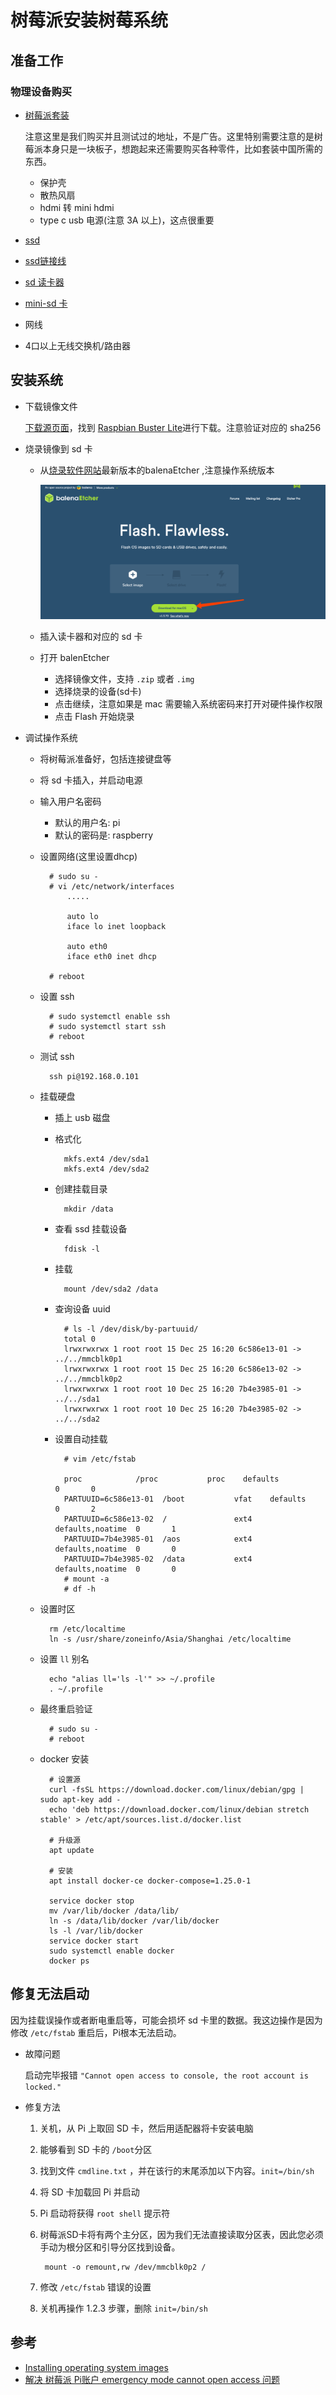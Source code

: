 # 树莓派安装树莓系统
## 准备工作
### 物理设备购买
- [树莓派套装](https://item.m.jd.com/product/55733253261.html?wxa_abtest=a&utm_user=plusmember&ad_od=share&utm_source=androidapp&utm_medium=appshare&utm_campaign=t_335139774&utm_term=Wxfriends)

	注意这里是我们购买并且测试过的地址，不是广告。这里特别需要注意的是树莓派本身只是一块板子，想跑起来还需要购买各种零件，比如套装中国所需的东西。
	
	- 保护壳
	- 散热风扇
	- hdmi 转 mini hdmi
	- type c usb 电源(注意 3A 以上)，这点很重要
- [ssd](https://item.m.jd.com/product/6164595.html)
- [ssd链接线](https://item.m.jd.com/product/1678865.html)
- [sd 读卡器](https://item.m.jd.com/product/100003803875.html?wxa_abtest=a&utm_user=plusmember&ad_od=share&utm_source=androidapp&utm_medium=appshare&utm_campaign=t_335139774&utm_term=Wxfriends)
- [mini-sd 卡](https://item.m.jd.com/product/100003467417.html?wxa_abtest=a&utm_user=plusmember&ad_od=share&utm_source=androidapp&utm_medium=appshare&utm_campaign=t_335139774&utm_term=Wxfriends)
- 网线
- 4口以上无线交换机/路由器

## 安装系统
- 下载镜像文件

	[下载源页面](https://www.raspberrypi.org/downloads/raspbian/)，找到 [Raspbian Buster Lite](https://downloads.raspberrypi.org/raspbian_lite_latest)进行下载。注意验证对应的 sha256
- 烧录镜像到 sd 卡
	- 从[烧录软件网站](https://www.balena.io/etcher/)最新版本的balenaEtcher ,注意操作系统版本
	
		![](./pic/flash.png)
	- 插入读卡器和对应的 sd 卡
	- 打开 balenEtcher 
		- 选择镜像文件，支持 `.zip` 或者 `.img`
		- 选择烧录的设备(sd卡)
		- 点击继续，注意如果是 mac 需要输入系统密码来打开对硬件操作权限
		- 点击 Flash 开始烧录
- 调试操作系统
	- 将树莓派准备好，包括连接键盘等 
	- 将 sd 卡插入，并启动电源
	- 输入用户名密码
		- 默认的用户名: pi
		- 默认的密码是: raspberry
	- 设置网络(这里设置dhcp)
	
			# sudo su -
			# vi /etc/network/interfaces
				.....
				
				auto lo
				iface lo inet loopback
			
				auto eth0
				iface eth0 inet dhcp
			
			# reboot			
	- 设置 ssh

			# sudo systemctl enable ssh
			# sudo systemctl start ssh
			# reboot		
	- 测试 ssh

			ssh pi@192.168.0.101
	- 挂载硬盘
		- 插上 usb 磁盘 
		- 格式化
				
				mkfs.ext4 /dev/sda1
				mkfs.ext4 /dev/sda2
		- 创建挂载目录

				mkdir /data
		- 查看 ssd 挂载设备

				fdisk -l
		- 挂载

				mount /dev/sda2 /data
		- 查询设备 uuid

				# ls -l /dev/disk/by-partuuid/
				total 0
				lrwxrwxrwx 1 root root 15 Dec 25 16:20 6c586e13-01 -> ../../mmcblk0p1
				lrwxrwxrwx 1 root root 15 Dec 25 16:20 6c586e13-02 -> ../../mmcblk0p2
				lrwxrwxrwx 1 root root 10 Dec 25 16:20 7b4e3985-01 -> ../../sda1
				lrwxrwxrwx 1 root root 10 Dec 25 16:20 7b4e3985-02 -> ../../sda2
		- 设置自动挂载

				# vim /etc/fstab
		
				proc            /proc           proc    defaults          0       0
				PARTUUID=6c586e13-01  /boot           vfat    defaults          0       2
				PARTUUID=6c586e13-02  /               ext4    defaults,noatime  0       1
				PARTUUID=7b4e3985-01  /aos            ext4    defaults,noatime  0       0
				PARTUUID=7b4e3985-02  /data           ext4    defaults,noatime  0       0
				# mount -a
				# df -h			 
	- 设置时区

			rm /etc/localtime
			ln -s /usr/share/zoneinfo/Asia/Shanghai /etc/localtime
	- 设置 `ll` 别名

			echo "alias ll='ls -l'" >> ~/.profile
			. ~/.profile
	- 最终重启验证

			# sudo su -
			# reboot
	- docker 安装
	
			# 设置源
			curl -fsSL https://download.docker.com/linux/debian/gpg | sudo apt-key add -
			echo 'deb https://download.docker.com/linux/debian stretch stable' > /etc/apt/sources.list.d/docker.list
			
			# 升级源
			apt update
		
			# 安装
			apt install docker-ce docker-compose=1.25.0-1
		
			service docker stop
			mv /var/lib/docker /data/lib/
			ln -s /data/lib/docker /var/lib/docker
			ls -l /var/lib/docker
			service docker start
			sudo systemctl enable docker
			docker ps
			
## 修复无法启动
因为挂载误操作或者断电重启等，可能会损坏 sd 卡里的数据。我这边操作是因为修改 `/etc/fstab` 重启后，Pi根本无法启动。

- 故障问题 

	启动完毕报错 `"Cannot open access to console, the root account is locked." `
- 修复方法
	1. 关机，从 Pi 上取回 SD 卡，然后用适配器将卡安装电脑
	2. 能够看到 SD 卡的 `/boot`分区
	3. 找到文件 `cmdline.txt` ，并在该行的末尾添加以下内容。`init=/bin/sh`
	4. 将 SD 卡加载回 Pi 并启动
	5. Pi 启动将获得 `root shell` 提示符
	6. 树莓派SD卡将有两个主分区，因为我们无法直接读取分区表，因此您必须手动为根分区和引导分区找到设备。

			mount -o remount,rw /dev/mmcblk0p2 /
	7. 修改 `/etc/fstab` 错误的设置
	8. 关机再操作 1.2.3 步骤，删除 `init=/bin/sh`

## 参考
- [Installing operating system images](https://www.raspberrypi.org/documentation/installation/installing-images/README.md)
- [解决 树莓派 Pi账户 emergency mode cannot open access 问题](https://www.jianshu.com/p/be699b3e8be2)		